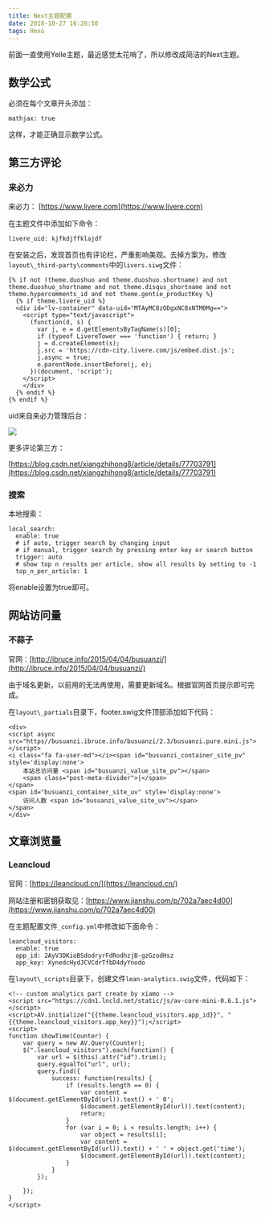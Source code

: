 ```yaml
---
title: Next主题配置
date: 2018-10-27 16:28:50
tags: Hexo
---
```


前面一直使用Yelle主题，最近感觉太花哨了，所以修改成简洁的Next主题。<!--more-->

## 数学公式

必须在每个文章开头添加：

	mathjax: true

这样，才能正确显示数学公式。

## 第三方评论

### 来必力

来必力： [https://www.livere.com](https://www.livere.com)

在主题文件中添加如下命令：

	livere_uid: kjfkdjffklajdf

在安装之后，发现首页也有评论栏，严重影响美观。去掉方案为，修改`layout\_third-party\comments`中的`livers.siwg`文件：

	{% if not (theme.duoshuo and theme.duoshuo.shortname) and not theme.duoshuo_shortname and not theme.disqus_shortname and not theme.hypercomments_id and not theme.gentie_productKey %}
	  {% if theme.livere_uid %}
	  <div id="lv-container" data-uid="MTAyMC8zODgxNC8xNTM0Mg==">
	    <script type="text/javascript">
	      (function(d, s) {
	        var j, e = d.getElementsByTagName(s)[0];
	        if (typeof LivereTower === 'function') { return; }
	        j = d.createElement(s);
	        j.src = 'https://cdn-city.livere.com/js/embed.dist.js';
	        j.async = true;
	        e.parentNode.insertBefore(j, e);
	      })(document, 'script');
	    </script>
		</div>
	  {% endif %}
	{% endif %}


uid来自来必力管理后台：

![](https://i.imgur.com/Qma2Jrn.png)


更多评论第三方：

[https://blog.csdn.net/xiangzhihong8/article/details/77703791](https://blog.csdn.net/xiangzhihong8/article/details/77703791)


### 搜索

本地搜索：

	local_search:
	  enable: true
	  # if auto, trigger search by changing input
	  # if manual, trigger search by pressing enter key or search button
	  trigger: auto
	  # show top n results per article, show all results by setting to -1
	  top_n_per_article: 1

将enable设置为true即可。

## 网站访问量

### 不蒜子

官网：[http://ibruce.info/2015/04/04/busuanzi/](http://ibruce.info/2015/04/04/busuanzi/)

由于域名更新，以前用的无法再使用，需要更新域名。根据官网首页提示即可完成。

在`layout\_partials`目录下，footer.swig文件顶部添加如下代码：

	<div>
	<script async src="https//busuanzi.ibruce.info/busuanzi/2.3/busuanzi.pure.mini.js"></script>
	<i class="fa fa-user-md"></i><span id="busuanzi_container_site_pv" style='display:none'>
	    本站总访问量 <span id="busuanzi_value_site_pv"></span> 
	    <span class="post-meta-divider">|</span>
	</span>
	<span id="busuanzi_container_site_uv" style='display:none'>
	    访问人数 <span id="busuanzi_value_site_uv"></span>
	</span>
	</div>

## 文章浏览量

### Leancloud

官网：[https://leancloud.cn/](https://leancloud.cn/)

网站注册和密钥获取见：[https://www.jianshu.com/p/702a7aec4d00](https://www.jianshu.com/p/702a7aec4d00)

在主题配置文件`_config.yml`中修改如下面命令：

	leancloud_visitors:
	  enable: true
	  app_id: 2AyV3DKioBSdodryrFdRodhzjB-gzGzodHsz 
	  app_key: XynedcHydJCVCdrTfbD4dyYnodo


在`layout\_scripts`目录下，创建文件`lean-analytics.swig`文件，代码如下：

	<!-- custom analytics part create by xiamo -->
	<script src="https://cdn1.lncld.net/static/js/av-core-mini-0.6.1.js"></script>
	<script>AV.initialize("{{theme.leancloud_visitors.app_id}}", "{{theme.leancloud_visitors.app_key}}");</script>
	<script>
	function showTime(Counter) {
		var query = new AV.Query(Counter);
		$(".leancloud_visitors").each(function() {
			var url = $(this).attr("id").trim();
			query.equalTo("url", url);
			query.find({
				success: function(results) {
					if (results.length == 0) {
						var content = $(document.getElementById(url)).text() + ' 0';
						$(document.getElementById(url)).text(content);
						return;
					}
					for (var i = 0; i < results.length; i++) {
						var object = results[i];
						var content = $(document.getElementById(url)).text() + ' ' + object.get('time');
						$(document.getElementById(url)).text(content);
					}
				}
			});
	
		});
	}
	</script>